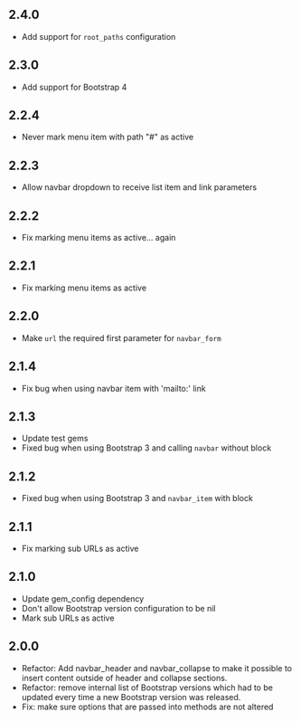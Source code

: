## 2.4.0

* Add support for `root_paths` configuration

## 2.3.0

* Add support for Bootstrap 4

## 2.2.4

* Never mark menu item with path "#" as active

## 2.2.3

* Allow navbar dropdown to receive list item and link parameters

## 2.2.2

* Fix marking menu items as active... again

## 2.2.1

* Fix marking menu items as active

## 2.2.0

* Make `url` the required first parameter for `navbar_form`

## 2.1.4

* Fix bug when using navbar item with 'mailto:' link

## 2.1.3

* Update test gems
* Fixed bug when using Bootstrap 3 and calling `navbar` without block

## 2.1.2

* Fixed bug when using Bootstrap 3 and `navbar_item` with block

## 2.1.1

* Fix marking sub URLs as active

## 2.1.0

* Update gem_config dependency
* Don't allow Bootstrap version configuration to be nil
* Mark sub URLs as active

## 2.0.0

* Refactor: Add navbar_header and navbar_collapse to make it possible to insert content outside of header and collapse sections.
* Refactor: remove internal list of Bootstrap versions which had to be updated every time a new Bootstrap version was released.
* Fix: make sure options that are passed into methods are not altered
